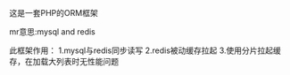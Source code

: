 这是一套PHP的ORM框架

mr意思:mysql and redis

此框架作用：
1.mysql与redis同步读写
2.redis被动缓存拉起
3.使用分片拉起缓存，在加载大列表时无性能问题
